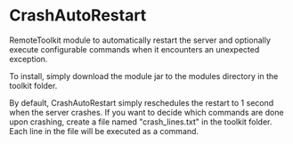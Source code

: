 CrashAutoRestart
================

RemoteToolkit module to automatically restart the server and optionally execute configurable commands when it encounters an unexpected exception.


To install, simply download the module jar to the modules directory in the toolkit folder.

By default, CrashAutoRestart simply reschedules the restart to 1 second when the server crashes. 
If you want to decide which commands are done upon crashing, create a file named "crash_lines.txt" in the toolkit folder. 
Each line in the file will be executed as a command.
